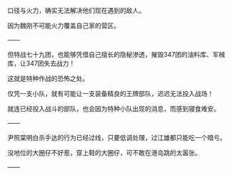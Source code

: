 口径与火力，确实无法解决他们现在遇到的敌人。

因为魏刚不可能火力覆盖自己家的营区。

——

但特战七十九团，也能够凭借自己擅长的隐秘渗透，摧毁347团的油料库、军械库，让347团失去战力！

这就是特种作战的恐怖之处。

仅凭一支小队，就有可能让一支装备精良的王牌部队，迟迟无法投入战场！

就连已经投入战斗的部队，也会因为特种小队出现的消息，而感到寝食难安。

——

尹照棠明白杀手达的行为已经过线，只要低调处理，过江雄都只能吃一个暗亏。

没地位的大圈仔不好惹，穿上鞋的大圈仔，可不敢在港岛跳的太嚣张。

——

